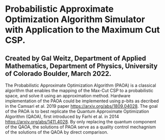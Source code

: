 # Probabilistic Approximate Optimization Algorithm Simulator with Application to the Maximum Cut CSP.
## Created by Gal Weitz, Department of Applied Mathematics, Department of Physics, University of Colorado Boulder, March 2022.

The Probabilistic Approximate Optimization Algorithm (PAOA) is a classical algorithm that enables the mapping of the
Max-Cut CSP to a probabilistic space, and solve it using an approximation method. Hardware implementation of the PAOA
could be implemented using p-bits as decribed in the Camsari et al. 2019 paper https://arxiv.org/abs/1809.04028. The goal of
the PAOA is to best replicate the Quantum Approximate Optimization Algorithm (QAOA), first introduced by Farhi et al.
in 2014 https://arxiv.org/abs/1411.4028. By only replacing the quantum component of the QAOA, the solutions of PAOA
serve as a quality control mechagnism of the solutions of the QAOA by direct comparison.
